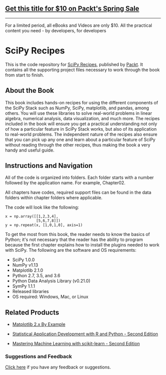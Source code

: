 ## [Get this title for $10 on Packt's Spring Sale](https://www.packt.com/B07974?utm_source=github&utm_medium=packt-github-repo&utm_campaign=spring_10_dollar_2022)
-----
For a limited period, all eBooks and Videos are only $10. All the practical content you need \- by developers, for developers

# SciPy Recipes
This is the code repository for [SciPy Recipes](https://www.packtpub.com/big-data-and-business-intelligence/scipy-recipes?utm_source=github&utm_medium=repository&utm_campaign=9781788291460), published by [Packt](https://www.packtpub.com/?utm_source=github). It contains all the supporting project files necessary to work through the book from start to finish.
## About the Book
This book includes hands-on recipes for using the different components of the SciPy Stack such as NumPy, SciPy, matplotlib, and pandas, among others. You will use these libraries to solve real-world problems in linear algebra, numerical analysis, data visualization, and much more. The recipes included in the book will ensure you get a practical understanding not only of how a particular feature in SciPy Stack works, but also of its application to real-world problems. The independent nature of the recipes also ensure that you can pick up any one and learn about a particular feature of SciPy without reading through the other recipes, thus making the book a very handy and useful guide.
## Instructions and Navigation
All of the code is organized into folders. Each folder starts with a number followed by the application name. For example, Chapter02.

All chapters have codes, required support files can be found in the data folders within chapter folders where applicable.

The code will look like the following:
```
x = np.array([[1,2,3,4],
              [5,6,7,8]])
y = np.repeat(x, [1,0,1,0], axis=1)
```

To get the most from this book, the reader needs to know the basics of Python; it's not necessary that the reader has the ability to program because the first chapter explains how to install the plugins needed to work with SciPy. The following are the software and OS requirements:

* SciPy 1.0.0
* NumPy v1.13
* Matplotlib 2.1.0
* Python 2.7, 3.5, and 3.6
* Python Data Analysis Library (v0.21.0)
* SymPy 1.1.1
* Released libraries
* OS required: Windows, Mac, or Linux

## Related Products
* [Matplotlib 2.x By Example](https://www.packtpub.com/big-data-and-business-intelligence/matplotlib-2x-example?utm_source=github&utm_medium=repository&utm_campaign=9781788295260)

* [Statistical Application Development with R and Python - Second Edition](https://www.packtpub.com/big-data-and-business-intelligence/statistical-application-development-r-and-python-second-edition?utm_source=github&utm_medium=repository&utm_campaign=9781788621199)

* [Mastering Machine Learning with scikit-learn - Second Edition](https://www.packtpub.com/big-data-and-business-intelligence/mastering-machine-learning-scikit-learn-second-edition?utm_source=github&utm_medium=repository&utm_campaign=9781788299879)

### Suggestions and Feedback
[Click here](https://docs.google.com/forms/d/e/1FAIpQLSe5qwunkGf6PUvzPirPDtuy1Du5Rlzew23UBp2S-P3wB-GcwQ/viewform) if you have any feedback or suggestions.
